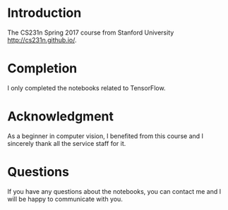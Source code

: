 # Introduction
The CS231n Spring 2017 course from Stanford University http://cs231n.github.io/.

# Completion
I only completed the notebooks related to TensorFlow.

# Acknowledgment
As a beginner in computer vision, I benefited from this course and I sincerely thank all the service staff for it.

# Questions
If you have any questions about the notebooks, you can contact me and I will be happy to communicate with you.
